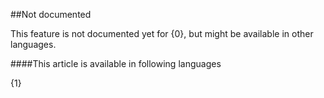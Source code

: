 ##Not documented

This feature is not documented yet for {0}, but might be available in other languages.

####This article is available in following languages

{1}